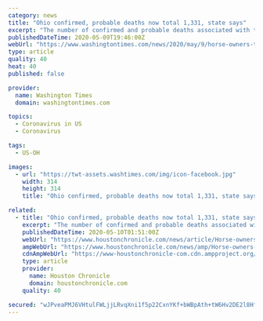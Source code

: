 ```yaml
---
category: news
title: "Ohio confirmed, probable deaths now total 1,331, state says"
excerpt: "The number of confirmed and probable deaths associated with the coronavirus in Ohio has reached 1,331, state health officials said Saturday."
publishedDateTime: 2020-05-09T19:46:00Z
webUrl: "https://www.washingtontimes.com/news/2020/may/9/horse-owners-track-operators-seek-harness-racing-s/"
type: article
quality: 40
heat: 40
published: false

provider:
  name: Washington Times
  domain: washingtontimes.com

topics:
  - Coronavirus in US
  - Coronavirus

tags:
  - US-OH

images:
  - url: "https://twt-assets.washtimes.com/img/icon-facebook.jpg"
    width: 314
    height: 314
    title: "Ohio confirmed, probable deaths now total 1,331, state says"

related:
  - title: "Ohio confirmed, probable deaths now total 1,331, state says"
    excerpt: "The number of confirmed and probable deaths associated with the coronavirus in Ohio has reached 1,331, state health officials said Saturday. The Ohio Department of Health posted information indicating that 1,"
    publishedDateTime: 2020-05-10T01:51:00Z
    webUrl: "https://www.houstonchronicle.com/news/article/Horse-owners-track-operators-seek-harness-racing-15258733.php"
    ampWebUrl: "https://www.houstonchronicle.com/news/amp/Horse-owners-track-operators-seek-harness-racing-15258733.php"
    cdnAmpWebUrl: "https://www-houstonchronicle-com.cdn.ampproject.org/c/s/www.houstonchronicle.com/news/amp/Horse-owners-track-operators-seek-harness-racing-15258733.php"
    type: article
    provider:
      name: Houston Chronicle
      domain: houstonchronicle.com
    quality: 40

secured: "wJPveaPMJ6VHtulFWLjjLRvqXni1f5p22CxnYKf+bWBpAth+tW6Hv2DE2l8Hfu3z9UepgrbX346hHdgz6B+wRwBvBpTESubxOrOGOTjX+a0ReNSEsURlwLL3K9Xg/jLLUw3l6BmUQlyDJZ9J3tIkkYKHypo/eeW9ivWUFiuVmZx5OBM6mVZ+EoRwYZVImfib2lh5NRiRVPuorWdZUZEKJ4kTg62P4OQZE3v3x3UN1EcM61P9dQet26YdVk5p9exkMV+8vRBkjqXWOK+mP0AWSyPiVaL3IZ76/08K3tDKOGH+Zq5ilo27Jl3Ku2gUllxZ;+eHPcpCwq3dRdwZokojs5g=="
---
```


